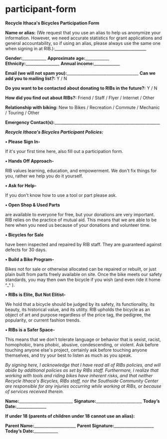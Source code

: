 # participant-form
<b>Recycle Ithaca's Bicycles Participation Form</b>

<b>Name or alias:</b> (We request that you use an alias to help us anonymize your information. However, we need accurate statistics for grant applications and general accountability, so if using an alias, please always use the same one when signing in at RIB.):______________________________________________

<b>Gender:</b>____________ <b>Approximate age:</b>____________ <b>Ethnicity:</b>_________________ <b>Annual income:</b>_____________     

<b>Email (we will not spam you):</b>____________________________________ <b>Can we add you to mailing list?:</b>  Y  /  N

<b>Do you want to be contacted about donating to RIBs in the future?:</b>  Y  /  N

<b>How did you find out about RIBs?:</b>  Friend  /  Staff  /  Flyer  /  Internet  /  Other

<b>Relationship with biking:</b> New to Bikes  /  Recreation /  Commute  /  Mechanic  /  Touring  /  Other

<b>Emergency Contact(s):</b>_____________________________________________________

<i><b>Recycle Ithaca's Bicycles Participant Policies:</b></i>

<b>• Please Sign In- </b>
	
If it's your first time here, also fill out a participation form.
	
<b>• Hands Off Approach- </b>
	
RIB values learning, education, and empowerment.  We don't fix things for you, rather we help you do it yourself.

<b>• Ask for Help- </b>
	
If you don't know how to use a tool or part please ask.
	
<b>• Open Shop & Used Parts</b>

are available to everyone for free, but your donations are very important. RIB relies on the practice of mutual aid.  This means that we are able to be here when you need us because of your donations and volunteer time.

<b>• Bicycles for Sale </b>
	
have been inspected and repaired by RIB staff.  They are guaranteed against defects for 30 days.

<b>• Build a Bike Program- </b>
	
Bikes not for sale or otherwise allocated can be repaired or rebuilt, or just plain built from parts freely available on site. Once the bike meets our safety standards, you may then own the bicycle if you wish (and even ride it home ^_^ ).

<b>• RIBs is Elite, But Not Elitist- </b>
	
We hold that a bicycle should be judged by its safety, its functionality, its beauty, its historical value, and its utility. RIB upholds the bicycle as an object of art and purpose regardless of the price tag, the pedigree, the popularity, or current fashion trends.

<b>• RIBs is a Safer Space- </b>
	
This means that we don't tolerate language or behavior that is sexist, racist, homophobic, trans phobic, abusive, condescending, or violent. Ask before touching anyone else's project, certainly ask before touching anyone themselves, and try your best to listen as much as you speak.

<i>By signing here, I acknowledge that I have read all of RIBs policies, and will abide by additional policies as set by RIBs staff.  Furthermore, I realize that working with tools and riding bikes have inherent risks, and that neither Recycle Ithaca's Bicycles, RIBs staff, nor the Southside Community Center are responsible for any injuries occurring while working at RIBs, or because of services received therein.</i>

<b>Name:</b>___________________________ <b>Signature:</b>_______________________ <b>Today’s Date:</b>_______________

<b>If under 18 (parents of children under 18 cannot use an alias):</b>

<b>Parent Name:</b>_____________________ <b>Parent Signature:</b>____________________ <b>Today’s Date:</b>____________
